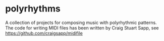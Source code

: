 # polyrhythms
A collection of projects for composing music with polyrhythmic patterns.
The code for writing MIDI files has been written by Craig Stuart Sapp, see https://github.com/craigsapp/midifile

